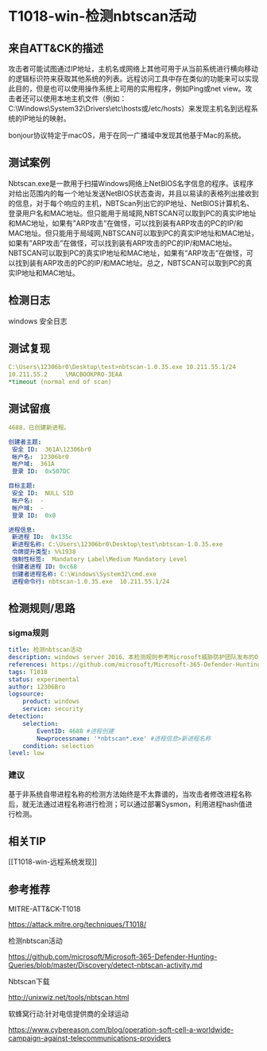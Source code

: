# T1018-win-检测nbtscan活动

## 来自ATT&CK的描述

攻击者可能试图通过IP地址，主机名或网络上其他可用于从当前系统进行横向移动的逻辑标识符来获取其他系统的列表。远程访问工具中存在类似的功能来可以实现此目的，但是也可以使用操作系统上可用的实用程序，例如Ping或net view。攻击者还可以使用本地主机文件（例如：C:\Windows\System32\Drivers\etc\hosts或/etc/hosts）来发现主机名到远程系统的IP地址的映射。

bonjour协议特定于macOS，用于在同一广播域中发现其他基于Mac的系统。

## 测试案例

Nbtscan.exe是一款用于扫描Windows网络上NetBIOS名字信息的程序。该程序对给出范围内的每一个地址发送NetBIOS状态查询，并且以易读的表格列出接收到的信息，对于每个响应的主机，NBTScan列出它的IP地址、NetBIOS计算机名、登录用户名和MAC地址。但只能用于局域网,NBTSCAN可以取到PC的真实IP地址和MAC地址，如果有”ARP攻击”在做怪，可以找到装有ARP攻击的PC的IP/和MAC地址。但只能用于局域网,NBTSCAN可以取到PC的真实IP地址和MAC地址，如果有”ARP攻击”在做怪，可以找到装有ARP攻击的PC的IP/和MAC地址。NBTSCAN可以取到PC的真实IP地址和MAC地址，如果有”ARP攻击”在做怪，可以找到装有ARP攻击的PC的IP/和MAC地址。总之，NBTSCAN可以取到PC的真实IP地址和MAC地址。

## 检测日志

windows 安全日志

## 测试复现

```yml
C:\Users\12306br0\Desktop\test>nbtscan-1.0.35.exe 10.211.55.1/24
10.211.55.2     \MACBOOKPRO-3EAA
*timeout (normal end of scan)
```

## 测试留痕

```yml
4688，已创建新进程。

创建者主题:
 安全 ID:  361A\12306br0
 帐户名:  12306br0
 帐户域:  361A
 登录 ID:  0x507DC

目标主题:
 安全 ID:  NULL SID
 帐户名:  -
 帐户域:  -
 登录 ID:  0x0

进程信息:
 新进程 ID:  0x135c
 新进程名称: C:\Users\12306br0\Desktop\test\nbtscan-1.0.35.exe
 令牌提升类型: %%1938
 强制性标签:  Mandatory Label\Medium Mandatory Level
 创建者进程 ID: 0xc68
 创建者进程名称: C:\Windows\System32\cmd.exe
 进程命令行: nbtscan-1.0.35.exe  10.211.55.1/24
```

## 检测规则/思路

### sigma规则

```yml
title: 检测nbtscan活动
description: windows server 2016、本检测规则参考Microsoft威胁防护团队发布的Operation Soft Cell威胁分析报告，Soft Cell行动是一系列针对全球电信提供商的用户呼叫日志的运动。这些攻击最早可以追溯到2012年。nbtscan.exe是一种合法的MS-DOS命令行工具，用于发现本地或远程TCP/IP网络上的任何NETBIOS名称服务器。
references: https://github.com/microsoft/Microsoft-365-Defender-Hunting-Queries/blob/master/Discovery/detect-nbtscan-activity.md
tags: T1018
status: experimental
author: 12306Bro
logsource:
    product: windows
    service: security
detection:
    selection:
        EventID: 4688 #进程创建
        Newprocessname: '*nbtscan*.exe' #进程信息>新进程名称
    condition: selection
level: low
```

### 建议

基于非系统自带进程名称的检测方法始终是不太靠谱的，当攻击者修改进程名称后，就无法通过进程名称进行检测；可以通过部署Sysmon，利用进程hash值进行检测。

## 相关TIP

[[T1018-win-远程系统发现]]

## 参考推荐

MITRE-ATT&CK-T1018

<https://attack.mitre.org/techniques/T1018/>

检测nbtscan活动

<https://github.com/microsoft/Microsoft-365-Defender-Hunting-Queries/blob/master/Discovery/detect-nbtscan-activity.md>

Nbtscan下载

<http://unixwiz.net/tools/nbtscan.html>

软蜂窝行动:针对电信提供商的全球运动

<https://www.cybereason.com/blog/operation-soft-cell-a-worldwide-campaign-against-telecommunications-providers>
